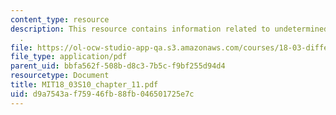 ```yaml
---
content_type: resource
description: This resource contains information related to undetermined coefficients
  .
file: https://ol-ocw-studio-app-qa.s3.amazonaws.com/courses/18-03-differential-equations-spring-2010/d9a7543af75946fb88fb046501725e7c_MIT18_03S10_chapter_11.pdf
file_type: application/pdf
parent_uid: bbfa562f-508b-d8c3-7b5c-f9bf255d94d4
resourcetype: Document
title: MIT18_03S10_chapter_11.pdf
uid: d9a7543a-f759-46fb-88fb-046501725e7c
---
```

